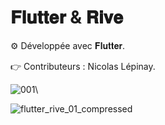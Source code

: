 # 𝐅𝐥𝐮𝐭𝐭𝐞𝐫 & 𝐑𝐢𝐯𝐞

⚙️ Développée avec 𝐅𝐥𝐮𝐭𝐭𝐞𝐫.

👉 Contributeurs : Nicolas Lépinay.

![001](https://user-images.githubusercontent.com/87578863/236517133-9c62a6bb-0481-4b59-9f75-35f42c86f795.PNG)\

![flutter_rive_01_compressed](https://user-images.githubusercontent.com/87578863/236517678-0294f1a8-c29a-4f9a-a35f-1d7361623a6f.gif)

